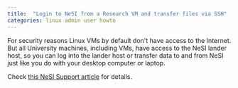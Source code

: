 ```yaml
---
title:  "Login to NeSI from a Research VM and transfer files via SSH"
categories: linux admin user howto
---
```


For security reasons Linux VMs by default don't have access to the Internet. But all University machines, including VMs, have access to the NeSI lander host, so you can log into the lander host or transfer data to and from NeSI just like you do with your desktop computer or laptop.

Check [this NeSI Support article](https://support.nesi.org.nz/hc/en-gb/articles/360000161315) for details.


